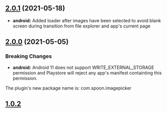 ## [2.0.1](https://github.com/spoonconsulting/cordova-plugin-telerik-imagepicker/compare/1.0.2...2.0.1) (2021-05-18)

* **android:** Added loader after images have been selected to avoid blank screen during transition from file explorer and app's current page

## [2.0.0](https://github.com/spoonconsulting/cordova-plugin-telerik-imagepicker/compare/1.0.2...2.0.0) (2021-05-05)


### Breaking Changes

* **android:**  Android 11 does not support WRITE_EXTERNAL_STORAGE permission and Playstore will reject any app's manifest containting this permission.

The plugin's new package name is: com.spoon.imagepicker


## [1.0.2](https://github.com/spoonconsulting/cordova-plugin-telerik-imagepicker/releases/tag/1.0.2)
